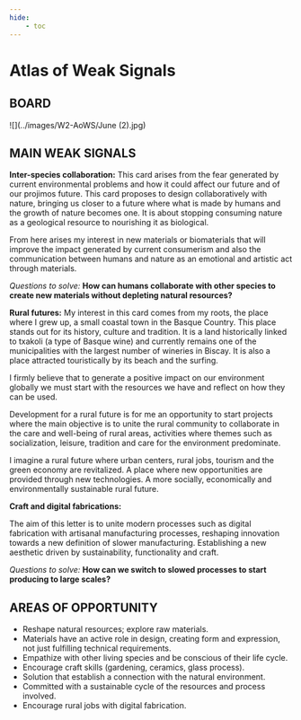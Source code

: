 ```yaml
---
hide:
    - toc
---
```


# **Atlas of Weak Signals**
## BOARD
![](../images/W2-AoWS/June (2).jpg)

## MAIN WEAK SIGNALS
**Inter-species collaboration:**
This card arises from the fear generated by current environmental problems and how it could affect our future and  of our projimos future. This card proposes to design collaboratively with nature, bringing us closer to a future where what is made by humans and the growth of nature becomes one. It is about stopping consuming nature as a geological resource to nourishing it as biological. 
 
From here arises my interest in new materials or biomaterials that will improve the impact generated by current consumerism and also the communication between humans and nature as an emotional and artistic act through materials. 
 
*Questions to solve:* **How can humans collaborate with other species to create new materials without depleting natural resources?**
 
**Rural futures:**
My interest in this card comes from my roots, the place where I grew up, a small coastal town in the Basque Country. This place stands out for its history, culture and tradition. It is a land historically linked to txakoli (a type of Basque wine) and currently remains one of the municipalities with the largest number of wineries in Biscay. It is also a place attracted touristically by its beach and the surfing. 
 
I firmly believe that to generate a positive impact on our environment globally we must start with the resources we have and reflect on how they can be used.
 
Development for a rural future is for me an opportunity to start projects where the main objective is to unite the rural community to collaborate in the care and well-being of rural areas, activities where themes such as socialization, leisure, tradition and care for the environment predominate.
 
I imagine a rural future where urban centers, rural jobs, tourism and the green economy are revitalized. A place where new opportunities are provided through new technologies. A more socially, economically and environmentally sustainable rural future.  
 
 
**Craft and digital fabrications:**
 
The aim of this letter is to unite modern processes such as digital fabrication with artisanal manufacturing processes, reshaping innovation towards a new definition of slower manufacturing. Establishing a new aesthetic driven by sustainability, functionality and craft.
 
*Questions to solve:* **How can we switch to slowed processes to start producing to large scales?**

## AREAS OF OPPORTUNITY

- Reshape natural resources; explore raw materials.
- Materials have an active role in design, creating form and expression, not just fulfilling technical requirements.
- Empathize with other living species and be conscious of their life cycle.
- Encourage craft skills (gardening, ceramics, glass process).
- Solution that establish a connection with the natural environment.
- Committed with a sustainable cycle of the resources and process involved.
- Encourage rural jobs with digital fabrication.


